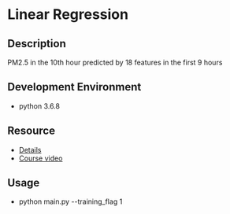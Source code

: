 # Linear Regression

## Description
PM2.5 in the 10th hour predicted by 18 features in the first 9 hours

## Development Environment
- python 3.6.8

## Resource
- [Details](https://colab.research.google.com/drive/131sSqmrmWXfjFZ3jWSELl8cm0Ox5ah3C#scrollTo=fsoaNwrZA0ui)
- [Course video](https://www.youtube.com/watch?v=fegAeph9UaA&feature=youtu.be)

## Usage
- python main.py --training_flag 1